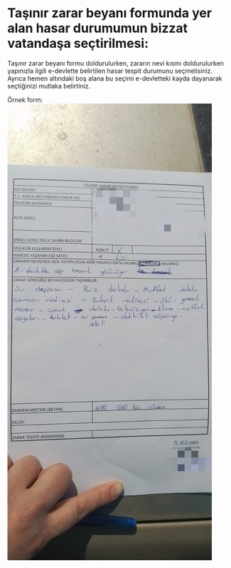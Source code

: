 # Taşınır zarar beyanı formunda yer alan hasar durumumun bizzat vatandaşa seçtirilmesi:
  
Taşınır zarar beyanı formu doldurulurken, zararın nevi kısmı doldurulurken yapınızla ilgili e-devlette belirtilen hasar tespit durumunu seçmelisiniz.  
Ayrıca hemen altındaki boş alana bu seçimi e-devletteki kayda dayanarak seçtiğinizi mutlaka belirtiniz.  
  
Örnek form:  
![](https://github.com/symbuzzer/samandag-deprem/blob/main/i%C3%A7erikler/resim-taşınır-zarar-formu.jpg?raw=true)  
